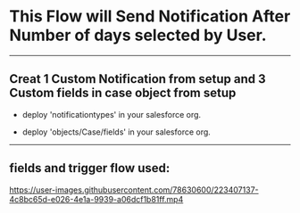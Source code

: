 
# This Flow will Send Notification After Number of days selected by User.  



---
## Creat 1 Custom Notification from setup and 3 Custom fields in case object from setup

- deploy 'notificationtypes' in your salesforce org.

- deploy 'objects/Case/fields' in your salesforce org.
---
## fields and trigger flow used:

https://user-images.githubusercontent.com/78630600/223407137-4c8bc65d-e026-4e1a-9939-a06dcf1b81ff.mp4




